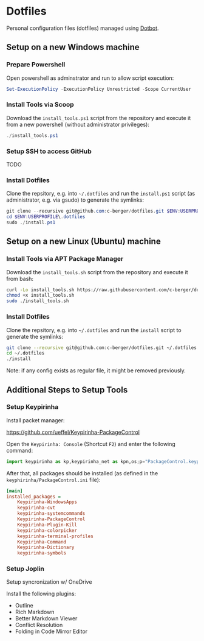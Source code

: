 # Dotfiles

Personal configuration files (dotfiles) managed using
[Dotbot](https://github.com/anishathalye/dotbot).

## Setup on a new Windows machine

### Prepare Powershell

Open powershell as adminstrator and run to allow script execution:

```powershell
Set-ExecutionPolicy -ExecutionPolicy Unrestricted -Scope CurrentUser
```

### Install Tools via Scoop

Download the `install_tools.ps1` script from the repository and execute it from
a new powershell (without administrator privileges):

```powershell
./install_tools.ps1
```

### Setup SSH to access GitHub

TODO

### Install Dotfiles

Clone the repsitory, e.g. into `~/.dotfiles` and run the `install.ps1` script
(as administrator, e.g. via gsudo) to generate the symlinks:

```powershell
git clone --recursive git@github.com:c-berger/dotfiles.git $ENV:USERPROFILE\.dotfiles
cd $ENV:USERPROFILE\.dotfiles
sudo ./install.ps1
```


## Setup on a new Linux (Ubuntu) machine

### Install Tools via APT Package Manager

Download the `install_tools.sh` script from the repository and execute it from
bash:


```sh
curl -Lo install_tools.sh https://raw.githubusercontent.com/c-berger/dotfiles/main/install_tools.sh
chmod +x install_tools.sh
sudo ./install_tools.sh
```

### Install Dotfiles

Clone the repsitory, e.g. into `~/.dotfiles` and run the `install` script to
generate the symlinks:

```sh
git clone --recursive git@github.com:c-berger/dotfiles.git ~/.dotfiles
cd ~/.dotfiles
./install
```

Note: if any config exists as regular file, it might be removed previously.


## Additional Steps to Setup Tools

### Setup Keypirinha

Install packet manager:

https://github.com/ueffel/Keypirinha-PackageControl

Open the `Keypirinha: Console` (Shortcut `F2`) and enter the following command:

```python
import keypirinha as kp,keypirinha_net as kpn,os;p="PackageControl.keypirinha-package";d=kpn.build_urllib_opener().open("https://github.com/ueffel/Keypirinha-PackageControl/releases/download/1.0.4/"+p);pb=d.read();d.close();f=open(os.path.join(kp.installed_package_dir(),p),"wb");f.write(pb);f.close()
```

After that, all packages should be installed (as defined in the
`keyphirinha/PackageControl.ini` file):

```ini
[main]
installed_packages = 
	Keypirinha-WindowsApps
	keypirinha-cvt
	keypirinha-systemcommands
	Keypirinha-PackageControl
	Keypirinha-Plugin-Kill
	keypirinha-colorpicker
	keypirinha-terminal-profiles
	Keypirinha-Command
	Keypirinha-Dictionary
	keypirinha-symbols
```

### Setup Joplin

Setup syncronization w/ OneDrive

Install the following plugins:

- Outline
- Rich Markdown
- Better Markdown Viewer
- Conflict Resolution
- Folding in Code Mirror Editor
